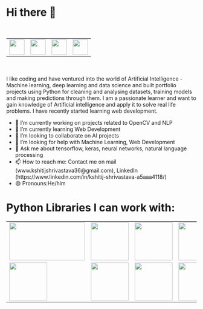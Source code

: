 # Hi there 👋

<br>

<table>
  <tr>
  <td><a href="https://www.linkedin.com/in/kshitij-shrivastava-a5aaa4118/"><img src="https://i.imgur.com/OQUXwNp.jpeg" , width="40" height="40" /></a></td>
  <td>
    <a href="https://www.facebook.com/kshitij.shrivastava.378"><img src="https://i.imgur.com/STdJsZU.png",width="40" height="40" /> </a></td>
  <td><a href="https://www.instagram.com/kshitij_shrivastava36/"><img src="https://i.imgur.com/M6yBwxS.png" ,width="40" height="40" /> </a></td>
    <td><a href="https://twitter.com/KshitijShriva12"><img src="https://i.imgur.com/XlctxvH.png" ,width="40" height="40" /> </a></td>
</tr>
</table>
<br>
<br>
I like coding and have ventured into the world of Artificial Intelligence - Machine learning, deep learning and data science and built portfolio projects using Python for cleaning and analysing datasets, training models and making predictions through them. I am a passionate learner and want to gain knowledge of Artificial intelligence and apply it to solve real life problems. I have recently started learning web development. 
<br>




<ul>
<li>🔭 I’m currently working on projects related to OpenCV and NLP</li>
<li>🌱 I’m currently learning Web Development</li>
<li>👯 I’m looking to collaborate on AI projects</li>
<li>🤔 I’m looking for help with Machine Learning, Web Development</li>
<li>💬 Ask me about tensorflow, keras, neural networks, natural language processing</li>
<li>📫 How to reach me: Contact me on mail (www.kshitijshrivastava36@gmail.com), LinkedIn (https://www.linkedin.com/in/kshitij-shrivastava-a5aaa4118/) </li>
<li>😄 Pronouns:He/him</li>
</ul>
 
# Python Libraries I can work with:
<table>
  <tr>
  <td><img src="https://www.tensorflow.org/images/tf_logo_social.png" , width="200" height="100" /></td>
  <td><img src="https://res-4.cloudinary.com/crunchbase-production/image/upload/c_lpad,h_256,w_256,f_auto,q_auto:eco/x3gdrogoamvuvjemehbr",width="200" height="100" /></td>
  <td><img src="https://i0.wp.com/syncedreview.com/wp-content/uploads/2019/04/image-38-2.png?resize=1440%2C521&ssl=1" ,width="200" height="100" /></td>
  <td><img src="https://upload.wikimedia.org/wikipedia/commons/thumb/0/05/Scikit_learn_logo_small.svg/1200px-Scikit_learn_logo_small.svg.png" ,width="200" height="100" /></td>
  </tr>
  <tr>
<td><img src="https://upload.wikimedia.org/wikipedia/commons/thumb/1/1a/NumPy_logo.svg/1280px-NumPy_logo.svg.png" ,width="200" height="100" /></td>
<td><img src="https://miro.medium.com/max/481/1*cxfqR8NAj8HGal8CVOZ7hg.png" ,width="200" height="100" /></td>
<td><img src="https://www.fullstackpython.com/img/logos/matplotlib.png" ,width="200" height="100" /></td>
<td><img src="https://blueorange.digital/wp-content/uploads/2019/12/Logo_Seaborn.png" ,width="200" height="100" /></td>
</tr>
</table>

